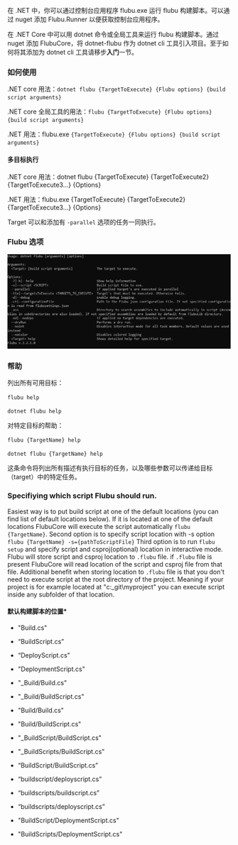 在 .NET 中，你可以通过控制台应用程序 flubu.exe 运行 flubu 构建脚本。可以通过 nuget 添加 Flubu.Runner 以便获取控制台应用程序。

在 .NET Core 中可以用 dotnet 命令或全局工具来运行 flubu 构建脚本。通过 nuget 添加 FlubuCore，将 dotnet-flubu 作为 dotnet cli 工具引入项目。至于如何将其添加为 dotnet cli 工具请移步**入门**一节。

### **如何使用**

.NET core 用法：`dotnet flubu {TargetToExecute} {Flubu options} {build script arguments}`

.NET core 全局工具的用法：`flubu {TargetToExecute} {Flubu options} {build script arguments}`

.NET 用法：flubu.exe `{TargetToExecute} {Flubu options} {build script arguments}`

#### 多目标执行

.NET core 用法：dotnet flubu {TargetToExecute} {TargetToExecute2} {TargetToExecute3...} {Options}

.NET 用法：flubu.exe {TargetToExecute} {TargetToExecute2} {TargetToExecute3...} {Options}

Target 可以和添加有 `-parallel` 选项的任务一同执行。

### **Flubu 选项**

![N/A](img/FlubuHelp.png "Flubu help")

### **帮助**

列出所有可用目标：

`flubu help`

`dotnet flubu help`

对特定目标的帮助：

`flubu {TargetName} help`

`dotnet flubu {TargetName} help`

这条命令将列出所有描述有执行目标的任务，以及哪些参数可以传递给目标（target）中的特定任务。

### Specifiying which script Flubu should run.

Easiest way is to put build script at one of the default locations (you can find list of default locations below). If it is located at one of the default locations FlubuCore will execute the script automatically `flubu {TargetName}`. 
Second option is to specify script location with -s option `flubu {TargetName} -s={pathToScriptFile}` Third option is to run `flubu setup` and specify script and csproj(optional) location in interactive mode.
 Flubu will store script and csproj location to `.flubu` file. if `.flubu` file is present FlubuCore will read location of the script and csproj file from that file. Additional benefit when storing location to `.flubu` file is 
 that you don't need to execute script at the root directory of the project. Meaning if your project is for example located at "c:\_git\myproject" you can execute script inside any subfolder of that location.

#### **默认构建脚本的位置***

- "Build.cs"

- “BuildScript.cs”

- “DeployScript.cs”

- "DeploymentScript.cs"

- "_Build/Build.cs"

- "_Build/BuildScript.cs"

- "Build/Build.cs"

- "Build/BuildScript.cs"

- "_BuildScript/BuildScript.cs"

- "_BuildScripts/BuildScript.cs"

- “BuildScript/BuildScript.cs”

- “buildscript/deployscript.cs”

- “buildscripts/buildscript.cs”

- “buildscripts/deployscript.cs”

- "BuildScript/DeploymentScript.cs"

- "BuildScripts/DeploymentScript.cs"
